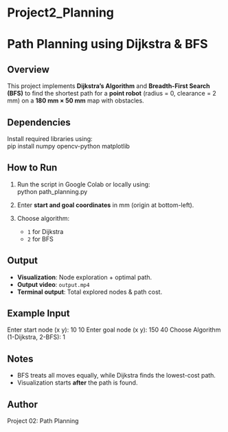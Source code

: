 # Project2_Planning
# Path Planning using Dijkstra & BFS

## Overview  
This project implements **Dijkstra’s Algorithm** and **Breadth-First Search (BFS)** to find the shortest path for a **point robot** (radius = 0, clearance = 2 mm) on a **180 mm × 50 mm** map with obstacles.

## Dependencies  
Install required libraries using:  
pip install numpy opencv-python matplotlib

## How to Run  
1. Run the script in Google Colab or locally using:  
python path_planning.py

2. Enter **start and goal coordinates** in mm (origin at bottom-left).  
3. Choose algorithm:  
   - `1` for Dijkstra  
   - `2` for BFS  

## Output  
- **Visualization**: Node exploration + optimal path.  
- **Output video**: `output.mp4`  
- **Terminal output**: Total explored nodes & path cost.

## Example Input  
Enter start node (x y): 10 10
Enter goal node (x y): 150 40
Choose Algorithm (1-Dijkstra, 2-BFS): 1

## Notes  
- BFS treats all moves equally, while Dijkstra finds the lowest-cost path.  
- Visualization starts **after** the path is found.  

## Author  
Project 02: Path Planning  

